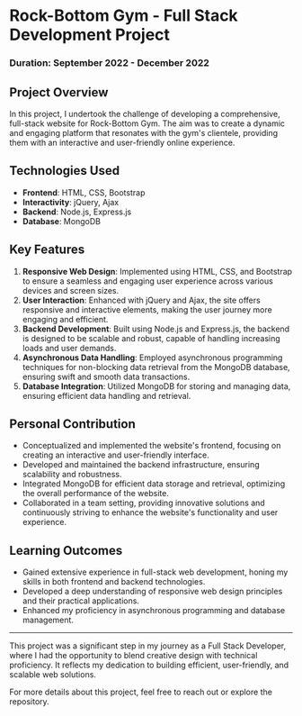 # Rock-Bottom Gym - Full Stack Development Project
### Duration: September 2022 - December 2022

## Project Overview
In this project, I undertook the challenge of developing a comprehensive, full-stack website for Rock-Bottom Gym. The aim was to create a dynamic and engaging platform that resonates with the gym's clientele, providing them with an interactive and user-friendly online experience.

## Technologies Used
- **Frontend**: HTML, CSS, Bootstrap
- **Interactivity**: jQuery, Ajax
- **Backend**: Node.js, Express.js
- **Database**: MongoDB

## Key Features
1. **Responsive Web Design**: Implemented using HTML, CSS, and Bootstrap to ensure a seamless and engaging user experience across various devices and screen sizes.
2. **User Interaction**: Enhanced with jQuery and Ajax, the site offers responsive and interactive elements, making the user journey more engaging and efficient.
3. **Backend Development**: Built using Node.js and Express.js, the backend is designed to be scalable and robust, capable of handling increasing loads and user demands.
4. **Asynchronous Data Handling**: Employed asynchronous programming techniques for non-blocking data retrieval from the MongoDB database, ensuring swift and smooth data transactions.
5. **Database Integration**: Utilized MongoDB for storing and managing data, ensuring efficient data handling and retrieval.

## Personal Contribution
- Conceptualized and implemented the website's frontend, focusing on creating an interactive and user-friendly interface.
- Developed and maintained the backend infrastructure, ensuring scalability and robustness.
- Integrated MongoDB for efficient data storage and retrieval, optimizing the overall performance of the website.
- Collaborated in a team setting, providing innovative solutions and continuously striving to enhance the website's functionality and user experience.

## Learning Outcomes
- Gained extensive experience in full-stack web development, honing my skills in both frontend and backend technologies.
- Developed a deep understanding of responsive web design principles and their practical applications.
- Enhanced my proficiency in asynchronous programming and database management.

---

This project was a significant step in my journey as a Full Stack Developer, where I had the opportunity to blend creative design with technical proficiency. It reflects my dedication to building efficient, user-friendly, and scalable web solutions.

For more details about this project, feel free to reach out or explore the repository.

